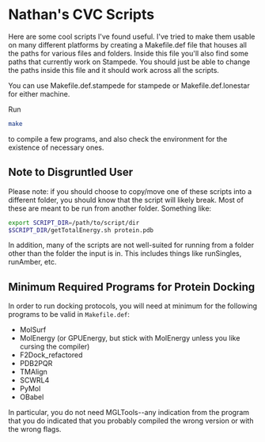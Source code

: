 # Nathan's CVC Scripts #
Here are some cool scripts I've found useful. I've tried to make them usable on
many different platforms by creating a Makefile.def file that houses all the
paths for various files and folders. Inside this file you'll also find some
paths that currently work on Stampede. You should just be able to change the
paths inside this file and it should work across all the scripts.

You can use Makefile.def.stampede for stampede or Makefile.def.lonestar for either
machine.

Run
```bash
make
```
to compile a few programs, and also check the environment for the existence of
necessary ones.

## Note to Disgruntled User ##
Please note: if you should choose to copy/move one of these scripts into a
different folder, you should know that the script will likely break. Most of
these are meant to be run from another folder. Something like:

```bash
export SCRIPT_DIR=/path/to/script/dir
$SCRIPT_DIR/getTotalEnergy.sh protein.pdb
```

In addition, many of the scripts are not well-suited for running from a folder
other than the folder the input is in. This includes things like runSingles,
runAmber, etc.

## Minimum Required Programs for Protein Docking

In order to run docking protocols, you will need at minimum for the following
programs to be valid in `Makefile.def`:

  - MolSurf
  - MolEnergy (or GPUEnergy, but stick with MolEnergy unless you like cursing the compiler)
  - F2Dock\_refactored
  - PDB2PQR
  - TMAlign
  - SCWRL4
  - PyMol
  - OBabel

In particular, you do not need MGLTools--any indication from the program that
you do indicated that you probably compiled the wrong version or with the wrong
flags.
